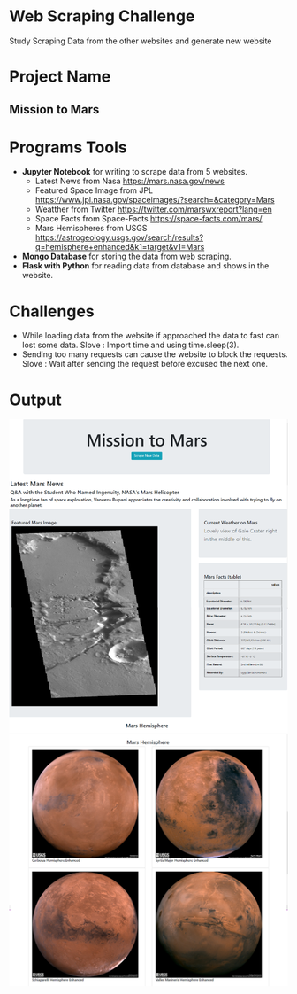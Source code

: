# Web Scraping Challenge
Study Scraping Data from the other websites and generate new website

# Project Name

## Mission to Mars

# Programs Tools
- **Jupyter Notebook** for writing to scrape data from 5 websites.
  - Latest News from Nasa https://mars.nasa.gov/news
  - Featured Space Image from JPL https://www.jpl.nasa.gov/spaceimages/?search=&category=Mars
  - Weatther from Twitter https://twitter.com/marswxreport?lang=en
  - Space Facts from Space-Facts https://space-facts.com/mars/
  - Mars Hemispheres from USGS https://astrogeology.usgs.gov/search/results?q=hemisphere+enhanced&k1=target&v1=Mars
- **Mongo Database** for storing the data from web scraping.
- **Flask with Python** for reading data from database and shows in the website.

# Challenges
- While loading data from the website if approached the data to fast can lost some data.
  Slove : Import time and using time.sleep(3).  
- Sending too many requests can cause the website to block the requests.
  Slove : Wait after sending the request before excused the next one.

# Output
![](images/Mission_to_Mars_Web_Top.png)
![](images/Mission_to_Mars_Web_bottom.png)
